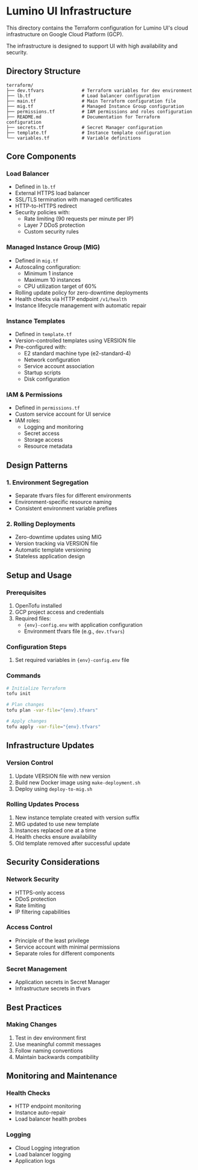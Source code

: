 # Lumino UI Infrastructure

This directory contains the Terraform configuration for Lumino UI's cloud infrastructure on Google Cloud Platform (GCP). 

The infrastructure is designed to support UI with high availability and security.

## Directory Structure

```
terraform/
├── dev.tfvars              # Terraform variables for dev environment
├── lb.tf                   # Load balancer configuration
├── main.tf                 # Main Terraform configuration file
├── mig.tf                  # Managed Instance Group configuration
├── permissions.tf          # IAM permissions and roles configuration
├── README.md               # Documentation for Terraform configuration
├── secrets.tf              # Secret Manager configuration
├── template.tf             # Instance template configuration
└── variables.tf            # Variable definitions
```

## Core Components

### Load Balancer
- Defined in `lb.tf`
- External HTTPS load balancer
- SSL/TLS termination with managed certificates
- HTTP-to-HTTPS redirect
- Security policies with:
   - Rate limiting (90 requests per minute per IP)
   - Layer 7 DDoS protection
   - Custom security rules

### Managed Instance Group (MIG)
- Defined in `mig.tf`
- Autoscaling configuration:
   - Minimum 1 instance
   - Maximum 10 instances
   - CPU utilization target of 60%
- Rolling update policy for zero-downtime deployments
- Health checks via HTTP endpoint `/v1/health`
- Instance lifecycle management with automatic repair

### Instance Templates
- Defined in `template.tf`
- Version-controlled templates using VERSION file
- Pre-configured with:
   - E2 standard machine type (e2-standard-4)
   - Network configuration
   - Service account association
   - Startup scripts
   - Disk configuration

### IAM & Permissions
- Defined in `permissions.tf`
- Custom service account for UI service
- IAM roles:
   - Logging and monitoring
   - Secret access
   - Storage access
   - Resource metadata

## Design Patterns

### 1. Environment Segregation
- Separate tfvars files for different environments
- Environment-specific resource naming
- Consistent environment variable prefixes

### 2. Rolling Deployments
- Zero-downtime updates using MIG
- Version tracking via VERSION file
- Automatic template versioning
- Stateless application design

## Setup and Usage

### Prerequisites
1. OpenTofu installed
2. GCP project access and credentials
3. Required files:
   - `{env}-config.env` with application configuration
   - Environment tfvars file (e.g., `dev.tfvars`)

### Configuration Steps
1. Set required variables in `{env}-config.env` file

### Commands
```bash
# Initialize Terraform
tofu init

# Plan changes
tofu plan -var-file="{env}.tfvars"

# Apply changes
tofu apply -var-file="{env}.tfvars"
```

## Infrastructure Updates

### Version Control
1. Update VERSION file with new version
2. Build new Docker image using `make-deployment.sh`
3. Deploy using `deploy-to-mig.sh`

### Rolling Updates Process
1. New instance template created with version suffix
2. MIG updated to use new template
3. Instances replaced one at a time
4. Health checks ensure availability
5. Old template removed after successful update

## Security Considerations

### Network Security
- HTTPS-only access
- DDoS protection
- Rate limiting
- IP filtering capabilities

### Access Control
- Principle of the least privilege
- Service account with minimal permissions
- Separate roles for different components

### Secret Management
- Application secrets in Secret Manager
- Infrastructure secrets in tfvars

## Best Practices

### Making Changes
1. Test in dev environment first
2. Use meaningful commit messages
3. Follow naming conventions
4. Maintain backwards compatibility

## Monitoring and Maintenance

### Health Checks
- HTTP endpoint monitoring
- Instance auto-repair
- Load balancer health probes

### Logging
- Cloud Logging integration
- Load balancer logging
- Application logs